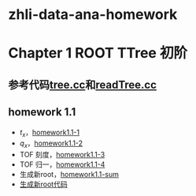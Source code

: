 # zhli-data-ana-homework
# Chapter 1 ROOT TTree 初阶
## 参考代码[tree.cc](dragon-xi.github.io/zhli-data-ana-homework/homework1.1/tree.cc)和[readTree.cc](dragon-xi.github.io/zhli-data-ana-homework/homework1.1/tree.cc)
## homework 1.1
- $t_x$，[homework1.1-1](dragon-xi.github.io/zhli-data-ana-homework/homework1.1/homework1.1-1.html)
- $q_x$，[homework1.1-2](dragon-xi.github.io/zhli-data-ana-homework/homework1.1/homework1.1-2.html)
- TOF 刻度，[homework1.1-3](dragon-xi.github.io/zhli-data-ana-homework/homework1.1/homework1.1-3.html)
- TOF 归一，[homework1.1-4](dragon-xi.github.io/zhli-data-ana-homework/homework1.1/homework1.1-4.html)
- 生成新root，[homework1.1-sum](dragon-xi.github.io/zhli-data-ana-homework/homework1.1/homework1.1-sum.html)
- [生成新root代码](dragon-xi.github.io/zhli-data-ana-homework/homework1.1/readTree_xi.cc)
